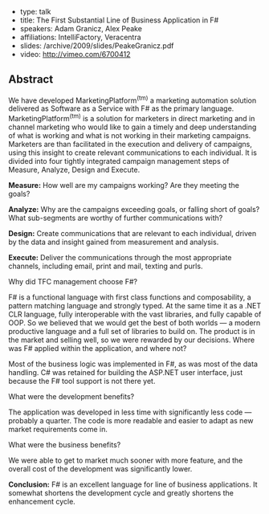 - type: talk
- title: The First Substantial Line of Business Application in F#
- speakers: Adam Granicz, Alex Peake
- affiliations: IntelliFactory, Veracentra
- slides: /archive/2009/slides/PeakeGranicz.pdf
- video: http://vimeo.com/6700412

## Abstract
We have developed MarketingPlatform<sup>\(tm\)</sup> a marketing automation solution delivered as Software as a Service with F# as the primary language. MarketingPlatform<sup>\(tm\)</sup> is a solution for marketers in direct marketing and in channel marketing who would like to gain a timely and deep understanding of what is working and what is not working in their marketing campaigns. Marketers are than facilitated in the execution and delivery of campaigns, using this insight to create relevant communications to each individual. It is divided into four tightly integrated campaign management steps of Measure, Analyze, Design and Execute.

**Measure:** How well are my campaigns working? Are they meeting the goals?

**Analyze:**  Why are the campaigns exceeding goals, or falling short of goals? What sub-segments are worthy of further communications with?

**Design:** Create communications that are relevant to each individual, driven by the data and insight gained from measurement and analysis.

**Execute:** Deliver the communications through the most appropriate channels, including email, print and mail, texting and purls.

Why did TFC management choose F#?

F# is a functional language with first class functions and composability, a pattern matching language and strongly typed. At the same time it as a .NET CLR language, fully interoperable with the vast libraries, and fully capable of OOP. So we believed that we would get the best of both worlds — a modern productive language and a full set of libraries to build on. The product is in the market and selling well, so we were rewarded by our decisions. Where was F# applied within the application, and where not?

Most of the business logic was implemented in F#, as was most of the data handling. C# was retained for building the ASP.NET user interface, just because the F# tool support is not there yet.

What were the development benefits?

The application was developed in less time with significantly less code — probably a quarter. The code is more readable and easier to adapt as new market requirements come in.

What were the business benefits?

We were able to get to market much sooner with more feature, and the overall cost of the development was significantly lower.

**Conclusion:** F# is an excellent language for line of business applications. It somewhat shortens the development cycle and greatly shortens the enhancement cycle.
